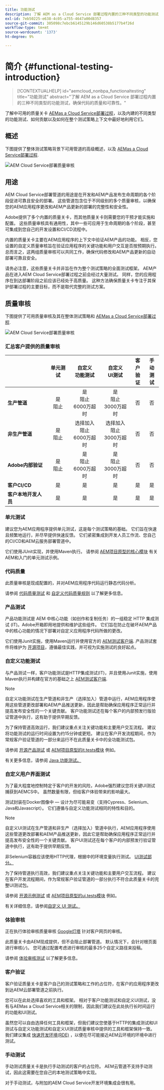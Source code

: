 ```yaml
---
title: 功能测试
description: 了解 AEM as a Cloud Service 部署过程内置的三种不同类型的功能测试，确保代码的质量和可靠性。
exl-id: 7eb50225-e638-4c05-a755-4647a00d8357
source-git-commit: 305098c7ebcb6145129b146d60538b5177b4f26d
workflow-type: tm+mt
source-wordcount: '1373'
ht-degree: 9%

---
```



# 简介 {#functional-testing-introduction}

>[!CONTEXTUALHELP]
>id="aemcloud_nonbpa_functionaltesting"
>title="功能测试"
>abstract="了解 AEM as a Cloud Service 部署过程内置的三种不同类型的功能测试，确保代码的质量和可靠性。"

了解中可用的质量关卡 [AEMas a Cloud Service部署过程](/help/implementing/cloud-manager/deploy-code.md)，以及内建的不同类型的功能测试、如何贡献以及如何在整个测试策略上下文中最好地利用它们。

## 概述

下图提供了整体测试策略背景下可用管道的高级概述，以及 [AEMas a Cloud Service部署过程](/help/implementing/cloud-manager/deploy-code.md).

![AEM Cloud Service部署质量审核](assets/functional-testing/quality-gates-compact.svg)

## 用途

AEM Cloud Service部署管道的用途是在开发和AEM产品发布生命周期的各个阶段促进可靠且安全的部署。 这些管道包含位于不同级别的多个质量审核，以确保您的AEM应用程序更改和AEM产品更新的部署的完整性和安全性。

Adobe提供了多个内置的质量关卡，而其他质量关卡则需要您的干预才能实施和配置。 这些质量审核具有通用性，其中一些可应用于生命周期的各个阶段，甚至可集成到您自己的开发设置和CI/CD流程中。

内置的质量关卡主要在AEM应用程序的上下文中验证AEM产品的功能。 相反，您设置的自定义质量审核旨在验证应用程序的关键功能和用户交互是否按预期执行。 总而言之，这两组质量审核可以共同工作，确保代码修改和AEM产品更新的自动部署可靠且安全。

请务必注意，这些质量关卡并非旨在作为整个测试策略的全面测试框架。 AEM产品在进入AEM Cloud Service部署过程之前会经过大量测试。 同样，您的应用程序在到达部署阶段之前应该已经处于高质量。 这种方法确保质量关卡专注于其保护部署过程的主要目标，而不是取代完整的测试方案。

## 质量审核

下图提供了可用质量审核及其在整体测试策略和 [AEMas a Cloud Service部署过程](/help/implementing/cloud-manager/deploy-code.md).

![AEM Cloud Service部署质量审核](assets/functional-testing/quality-gates-overview.svg)

### 汇总客户提供的质量审核

|                               | 单元测试 | 自定义<br/> 功能测试 | 自定义<br/> UI测试 | 客户<br/> 验证 | 手动<br/> 测试 |
|:------------------------------|:---------------------:|:-----------------------------------:|:-----------------------------------:|:-------------------------:|:-------------------:|
| **生产管道** | 是<br/>阻止<br/> | 是<br/>阻止<br/>6000万超时 | 是<br/>阻止<br/>3000万超时 | 否 | 否 |
| **非生产管道** | 是<br/>阻止<br/> | 选择加入<br/>阻止<br/>6000万超时 | 选择加入<br/>阻止<br/>3000万超时 | 否 | 否 |
| **Adobe内部验证** | 是<br/>阻止<br/> | 是<br/>阻止<br/>6000万超时 | 是<br/>阻止<br/>3000万超时 | 否 | 否 |
| **客户CI/CD** | 是 | 是 | 是 | 是 | 是 |
| **客户本地开发人员** | 是 | 是 | 是 | 是 | 是 |

### 单元测试

建议您为AEM应用程序提供单元测试，这是每个测试策略的基础。 它们旨在快速且频繁地运行，并尽早提供快速反馈。 它们紧密集成到开发人员工作流、您自己的CI/CD和AEM云服务部署管道中。

它们使用JUnit实现，并使用Maven执行。 请参阅 [AEM项目原型的核心模块](https://experienceleague.adobe.com/docs/experience-manager-core-components/using/developing/archetype/core.html#unit-tests) 有关AEM和入门的单元测试示例。

### 代码质量

此质量审核是现成配置的，并对AEM应用程序代码运行静态代码分析。

请参阅 [代码质量测试](/help/implementing/cloud-manager/code-quality-testing.md) 和 [自定义代码质量规则](/help/implementing/cloud-manager/custom-code-quality-rules.md) 以了解更多信息。

### 产品测试

产品功能测试是 AEM 中核心功能（如创作和复制任务）的一组稳定 HTTP 集成测试 (IT)。Adobe开箱即用地提供和维护这些组件。 它们旨在防止在破坏AEM产品中的核心功能的情况下部署对自定义应用程序代码所做的更改。

它们使用Junit实施，使用Maven运行并使用官方的 [AEM测试客户端](https://github.com/adobe/aem-testing-clients). 产品测试套件将维护为 [开源项目](https://github.com/adobe/aem-test-samples/tree/aem-cloud/smoke)，遵循最佳实践，并可视为实施测试的良好起点。

### 自定义功能测试

与产品测试一样，客户功能测试是HTTP集成测试(IT)，并且使用Junit实施，使用Maven执行并构建在官方的基础之上 [AEM测试客户端](https://github.com/adobe/aem-testing-clients).

>[!NOTE]
>
>自定义功能测试在生产管道和非生产（选择加入）管道中运行，AEM应用程序使用这些管道更改部署和AEM产品推送更新，因此是帮助确保应用程序正常运行并提高发布安全性的一个关键贡献。 客户功能测试还在每个客户的内部预发行版验证管道中执行，这有助于提供早期反馈。

为了保持管道高效运行，我们建议重点关注关键功能和主要用户交互流程。 建议将功能测试的运行时间设置为约15分钟或更短。 建议在客户开发流程期间，作为常规客户验证管道的一部分来运行不在此质量关卡中的全功能测试包。

请参阅 [开源产品测试](https://github.com/adobe/aem-test-samples/tree/aem-cloud/smoke) 或 [AEM项目原型的it.tests模块](https://experienceleague.adobe.com/docs/experience-manager-core-components/using/developing/archetype/ittests.html) 例如。

有关更多信息，请参阅 [Java 功能测试。](/help/implementing/cloud-manager/java-functional-testing.md)

### 自定义用户界面测试

为了最大程度地控制特定于客户的开发的风险，Adobe强烈建议您将关键UI测试捕获到AEMCS中。 虽然数量有限，但给客户体验带来的影响最大。

测试封装在Docker图像中 — 设计为尽可能易变（支持Cypress、Selenium、Java和Javascript）。 它们遵循与自定义功能测试相同的特性和目的。

>[!NOTE]
>
>自定义UI测试在生产管道和非生产（选择加入）管道中执行，AEM应用程序使用这些管道更改部署和AEM产品推送更新，因此它是帮助确保应用程序正常运行并提高发布安全性的一个关键贡献。 客户UI测试还在每个客户的内部预发行验证管道中执行，这有助于提供早期反馈。
>
>非Selenium容器应该使用HTTP代理，根据中的环境变量执行测试。 [UI测试部分。](/help/implementing/cloud-manager/ui-testing.md#custom-ui-testing)

为了保持管道执行高效，我们建议重点关注关键功能和主要用户交互流程。 建议在客户开发流程期间，作为常规客户验证管道的一部分执行不符合此质量关卡的完整UI测试包。

请参阅 [开源示例测试](https://github.com/adobe/aem-test-samples/tree/aem-cloud/) 或 [AEM项目原型的ui.tests模块](https://experienceleague.adobe.com/docs/experience-manager-core-components/using/developing/archetype/uitests.html) 例如。

有关详细信息，请参阅[自定义 UI 测试。](/help/implementing/cloud-manager/ui-testing.md#custom-ui-testing)

### 体验审核

正在执行体验审核质量审核 [Google灯塔](https://developer.chrome.com/docs/lighthouse/overview/) 针对客户网页的审核。

此质量关卡由AEM现成提供，但不会阻止部署管道。 默认情况下，会针对根页面进行审核(`/`)。 您可通过配置考虑进行审核的最多25个自定义路径来投稿。

请参阅 [体验审核测试](/help/implementing/cloud-manager/experience-audit-testing.md) 以了解更多信息。

### 客户验证

客户验证质量关卡是客户自己的测试策略和工作的占位符，在客户的应用程序更改到达AEM云部署管道之前执行。

您可以在此处选择喜欢的工具和框架。 相对于客户功能测试和自定义UI测试，没有与AEMas a Cloud Service相关的限制，因此我们建议在此处执行长时间运行的功能和UI测试。

虽然您可以自由选择任何工具和框架，但我们建议您使基于HTTP的集成测试和UI测试与自定义功能测试和自定义UI测试质量审核中提供的工具和框架保持一致。 我们建议集成 [快速开发环境(RDE)](/help/implementing/developing/introduction/rapid-development-environments.md) ，以便在尽可能接近AEM云环境的环境中进行测试。

### 手动测试

手动测试质量关卡是执行手动测试的客户的占位符。 AEM云管道不支持手动测试，因此这需要在您自己的本地测试策略中实现。

对于手动测试，与附加的AEM Cloud Service开发环境集成会很有用。
